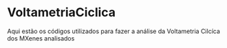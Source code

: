 # VoltametriaCiclica
Aqui estão os códigos utilizados para fazer a análise da Voltametria Cilcíca dos MXenes analisados
